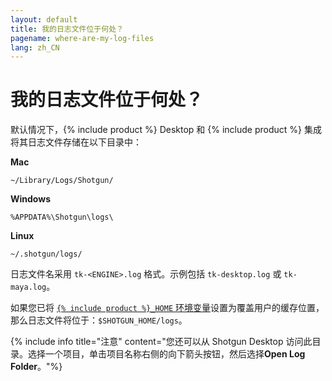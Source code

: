 ```yaml
---
layout: default
title: 我的日志文件位于何处？
pagename: where-are-my-log-files
lang: zh_CN
---
```


# 我的日志文件位于何处？

默认情况下，{% include product %} Desktop 和 {% include product %} 集成将其日志文件存储在以下目录中：

**Mac**

`~/Library/Logs/Shotgun/`

**Windows**

`%APPDATA%\Shotgun\logs\`

**Linux**

`~/.shotgun/logs/`

日志文件名采用 `tk-<ENGINE>.log` 格式。示例包括 `tk-desktop.log` 或 `tk-maya.log`。

如果您已将 [`{% include product %}_HOME` 环境变量](http://developer.shotgunsoftware.com/tk-core/utils.html#localfilestoragemanager)设置为覆盖用户的缓存位置，那么日志文件将位于：`$SHOTGUN_HOME/logs`。

{% include info title="注意" content="您还可以从 Shotgun Desktop 访问此目录。选择一个项目，单击项目名称右侧的向下箭头按钮，然后选择**Open Log Folder**。"%}
